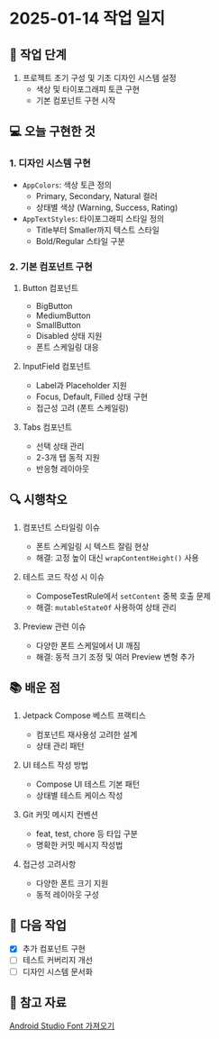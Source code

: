 # 2025-01-14 작업 일지

## 🎯 작업 단계

1. 프로젝트 초기 구성 및 기초 디자인 시스템 설정
    - 색상 및 타이포그래피 토큰 구현
    - 기본 컴포넌트 구현 시작

## 💻 오늘 구현한 것

### 1. 디자인 시스템 구현
- `AppColors`: 색상 토큰 정의
    - Primary, Secondary, Natural 컬러
    - 상태별 색상 (Warning, Success, Rating)
- `AppTextStyles`: 타이포그래피 스타일 정의
    - Title부터 Smaller까지 텍스트 스타일
    - Bold/Regular 스타일 구분

### 2. 기본 컴포넌트 구현
1. Button 컴포넌트
    - BigButton
    - MediumButton
    - SmallButton
    - Disabled 상태 지원
    - 폰트 스케일링 대응

2. InputField 컴포넌트
    - Label과 Placeholder 지원
    - Focus, Default, Filled 상태 구현
    - 접근성 고려 (폰트 스케일링)

3. Tabs 컴포넌트
    - 선택 상태 관리
    - 2-3개 탭 동적 지원
    - 반응형 레이아웃

## 🔍 시행착오

1. 컴포넌트 스타일링 이슈
    - 폰트 스케일링 시 텍스트 잘림 현상
    - 해결: 고정 높이 대신 `wrapContentHeight()` 사용

2. 테스트 코드 작성 시 이슈
    - ComposeTestRule에서 `setContent` 중복 호출 문제
    - 해결: `mutableStateOf` 사용하여 상태 관리

3. Preview 관련 이슈
    - 다양한 폰트 스케일에서 UI 깨짐
    - 해결: 동적 크기 조정 및 여러 Preview 변형 추가

## 📚 배운 점

1. Jetpack Compose 베스트 프랙티스
    - 컴포넌트 재사용성 고려한 설계
    - 상태 관리 패턴

2. UI 테스트 작성 방법
    - Compose UI 테스트 기본 패턴
    - 상태별 테스트 케이스 작성

3. Git 커밋 메시지 컨벤션
    - feat, test, chore 등 타입 구분
    - 명확한 커밋 메시지 작성법

4. 접근성 고려사항
    - 다양한 폰트 크기 지원
    - 동적 레이아웃 구성

## 🎯 다음 작업
- [x] 추가 컴포넌트 구현
- [ ] 테스트 커버리지 개선
- [ ] 디자인 시스템 문서화

## 🔗 참고 자료
[Android Studio Font 가져오기](https://hyunjungchoi.tistory.com/153)